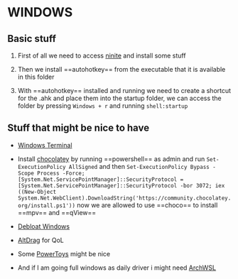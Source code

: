 # WINDOWS

## Basic stuff

1. First of all we need to access [ninite](https://ninite.com/) and install some stuff

2. Then we install ==autohotkey== from the executable that it is available in this folder

3. With ==autohotkey== installed and running we need to create a shortcut for the .ahk and place them into the startup folder, we can access the folder by pressing `Windows + r` and running `shell:startup`

## Stuff that might be nice to have

- [Windows Terminal](https://learn.microsoft.com/en-us/windows/terminal/install) 

- Install [chocolatey](https://chocolatey.org/install) by running ==powershell== as admin and run 
`Set-ExecutionPolicy AllSigned` 
and then 
`Set-ExecutionPolicy Bypass -Scope Process -Force; [System.Net.ServicePointManager]::SecurityProtocol = [System.Net.ServicePointManager]::SecurityProtocol -bor 3072; iex ((New-Object System.Net.WebClient).DownloadString('https://community.chocolatey.org/install.ps1'))`
now we are allowed to use ==choco== to install ==mpv== and ==qView==

- [Debloat Windows](https://github.com/LeDragoX/Win-Debloat-Tools)

- [AltDrag](https://stefansundin.github.io/altdrag/) for QoL
- Some [PowerToys](https://learn.microsoft.com/en-us/windows/powertoys/install) might be nice 

- And if I am going full windows as daily driver i might need [ArchWSL](https://github.com/yuk7/ArchWSL)


